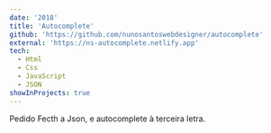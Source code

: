 ```yaml
---
date: '2018'
title: 'Autocomplete'
github: 'https://github.com/nunosantoswebdesigner/autocomplete'
external: 'https://ns-autocomplete.netlify.app'
tech:
  - Html
  - Css
  - JavaScript
  - JSON
showInProjects: true
---
```


Pedido Fecth a Json, e autocomplete à terceira letra.
